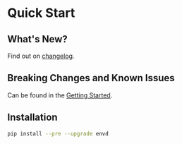# Quick Start

## What's New?

Find out on [changelog](https://github.com/tensorchord/envd/blob/main/CHANGELOG.md).

## Breaking Changes and Known Issues

Can be found in the [Getting Started](https://envd.tensorchord.ai/guide/getting-started.html).

## Installation

```bash
pip install --pre --upgrade envd
```
